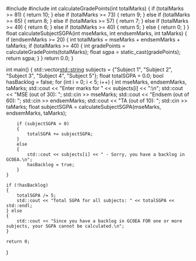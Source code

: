 #include <iostream>
#include <vector>
int calculateGradePoints(int totalMarks) 
{
    if (totalMarks >= 81) 
    {
        return 10;
    } else if (totalMarks >= 73) 
    {
        return 9;
    } else if (totalMarks >= 65) 
    {
        return 8;
    } else if (totalMarks >= 57) 
    {
        return 7;
    } else if (totalMarks >= 49) 
    {
        return 6;
    } else if (totalMarks >= 40) 
    {
        return 5;
    } else 
    {
        return 0;
    }
}
float calculateSubjectSGPA(int mseMarks, int endsemMarks, int taMarks) 
{
    if (endsemMarks >= 20) 
    {
        int totalMarks = mseMarks + endsemMarks + taMarks;
        if (totalMarks >= 40) 
        {
            int gradePoints = calculateGradePoints(totalMarks);
            float sgpa = static_cast<float>(gradePoints);
            return sgpa;
        }
    }
    return 0.0;
}

int main() 
{
    std::vector<std::string> subjects = {"Subject 1", "Subject 2", "Subject 3", "Subject 4", "Subject 5"};
    float totalSGPA = 0.0;
    bool hasBacklog = false;
    for (int i = 0; i < 5; i++) 
    {
        int mseMarks, endsemMarks, taMarks;
        std::cout << "Enter marks for " << subjects[i] << ":\n";
        std::cout << "MSE (out of 30): ";
        std::cin >> mseMarks;
        std::cout << "Endsem (out of 60): ";
        std::cin >> endsemMarks;
        std::cout << "TA (out of 10): ";
        std::cin >> taMarks;
        float subjectSGPA = calculateSubjectSGPA(mseMarks, endsemMarks, taMarks);

        if (subjectSGPA > 0) 
        {
            totalSGPA += subjectSGPA;
        } 
        else 
        {
            std::cout << subjects[i] << " - Sorry, you have a backlog in GCOEA.\n";
            hasBacklog = true;
        }
    }

    if (!hasBacklog) 
    {
        totalSGPA /= 5;
        std::cout << "Total SGPA for all subjects: " << totalSGPA << std::endl;
    } else 
    {
        std::cout << "Since you have a backlog in GCOEA FOR one or more subjects, your SGPA cannot be calculated.\n";
    }

    return 0;
}
